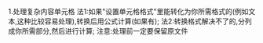 1.处理复杂内容单元格
法1:如果"设置单元格格式"里能转化为你所需格式的(例如文本,这种比较容易处理),转换后用公式计算(如果有);
法2:转换格式解决不了的,分列成你所需部分,然后进行计算;
注意:处理前一定要保留原文件
